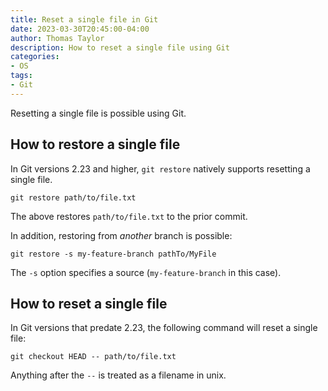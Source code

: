 ```yaml
---
title: Reset a single file in Git
date: 2023-03-30T20:45:00-04:00
author: Thomas Taylor
description: How to reset a single file using Git
categories:
- OS
tags:
- Git
---
```


Resetting a single file is possible using Git.

## How to restore a single file

In Git versions 2.23 and higher, `git restore` natively supports resetting a single file. 

```shell
git restore path/to/file.txt
```

The above restores `path/to/file.txt` to the prior commit.

In addition, restoring from _another_ branch is possible:

```shell
git restore -s my-feature-branch pathTo/MyFile
```

The `-s` option specifies a source (`my-feature-branch` in this case).

## How to reset a single file

In Git versions that predate 2.23, the following command will reset a single file:

```shell
git checkout HEAD -- path/to/file.txt
```

Anything after the `--` is treated as a filename in unix.
